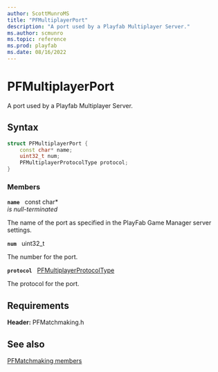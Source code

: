 ```yaml
---
author: ScottMunroMS
title: "PFMultiplayerPort"
description: "A port used by a Playfab Multiplayer Server."
ms.author: scmunro
ms.topic: reference
ms.prod: playfab
ms.date: 08/16/2022
---
```


# PFMultiplayerPort  

A port used by a Playfab Multiplayer Server.  

## Syntax  
  
```cpp
struct PFMultiplayerPort {  
    const char* name;  
    uint32_t num;  
    PFMultiplayerProtocolType protocol;  
}  
```
  
### Members  
  
**`name`** &nbsp; const char*  
*is null-terminated*  
  
The name of the port as specified in the PlayFab Game Manager server settings.
  
**`num`** &nbsp; uint32_t  
  
The number for the port.
  
**`protocol`** &nbsp; [PFMultiplayerProtocolType](../enums/pfmultiplayerprotocoltype.md)  
  
The protocol for the port.
  
  
## Requirements  
  
**Header:** PFMatchmaking.h
  
## See also  
[PFMatchmaking members](../pfmatchmaking_members.md)  

  
  
